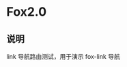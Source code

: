 <!--
 * @version: 1.0
 * @Author: 江成
 * @Date: 2021-07-27 11:39:17
-->

# Fox2.0

## 说明

link 导航路由测试，用于演示 fox-link 导航
